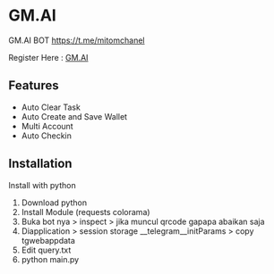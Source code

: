 # GM.AI
GM.AI BOT
https://t.me/mitomchanel

Register Here : [GM.AI](https://t.me/gmdotaibot/Airdrop?startapp=jyd7m3)


## Features

  - Auto Clear Task
  - Auto Create and Save Wallet
  - Multi Account
  - Auto Checkin

## Installation

Install with python

1. Download python
2. Install Module (requests colorama)
3. Buka bot nya > inspect > jika muncul qrcode gapapa abaikan saja
4. Diapplication > session storage __telegram__initParams > copy tgwebappdata
5. Edit query.txt
6. python main.py

